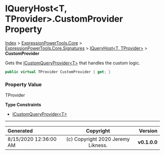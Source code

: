 ﻿# IQueryHost&lt;T, TProvider>.CustomProvider Property

[Index](../index.md) > [ExpressionPowerTools.Core](ExpressionPowerTools.Core.a.md) > [ExpressionPowerTools.Core.Signatures](ExpressionPowerTools.Core.Signatures.n.md) > [IQueryHost<T, TProvider>](ExpressionPowerTools.Core.Signatures.IQueryHost`2.i.md) > **CustomProvider**

Gets the [ICustomQueryProvider&lt;T>](ExpressionPowerTools.Core.Signatures.ICustomQueryProvider`1.i.md) that handles the custom logic.

```csharp
public virtual TProvider CustomProvider { get; }
```

### Property Value

TProvider

**Type Constraints**

- [ICustomQueryProvider&lt;T>](ExpressionPowerTools.Core.Signatures.ICustomQueryProvider`1.i.md)

---

| Generated | Copyright | Version |
| :-- | :-: | --: |
| 8/15/2020 12:36:00 AM | (c) Copyright 2020 Jeremy Likness. | **v0.1.0.0** |
